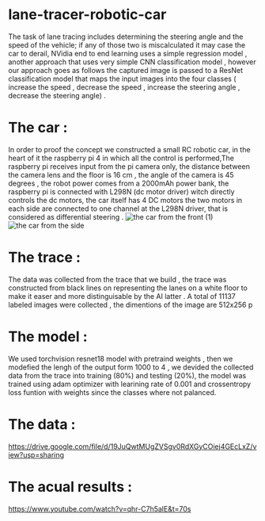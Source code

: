 # lane-tracer-robotic-car

The task of lane tracing includes determining the steering angle and the speed of the vehicle; if any of those two is miscalculated it may case the car to derail, NVidia end to end learning uses a simple regression model , another approach that uses very simple CNN classification model , however our approach goes as follows the captured image is passed to a ResNet classification model that maps the input images into the four classes ( increase the speed , decrease the speed , increase the steering angle , decrease the steering angle) .

# The car :

In order to proof the concept we constructed a small RC robotic car, in the heart of it the raspberry pi 4 in which all the control is performed,The raspberry pi receives input from the pi camera only, the distance between the camera lens and the floor is 16 cm , the angle of the camera is 45 degrees , the robot power comes from a 2000mAh power bank, the raspberry pi is connected with L298N (dc motor driver) witch directly controls the dc motors, the car itself has 4 DC motors the two motors in each side are connected to one channel at the L298N driver, that is considered as differential steering . 
![the car from the front (1)](https://github.com/user-attachments/assets/31c3104e-09cd-459c-a700-184081e3a018)
![the car from the side](https://github.com/user-attachments/assets/e7298a66-30e7-4b96-9f62-3c98b5a1744a)

# The trace :

The data was collected from the trace that we build , the trace was constructed from black lines on representing the lanes on a white floor to make it easer and more distinguisable by the AI latter .
A total of 11137 labeled images were collected , the dimentions of the image are 512x256 p

# The model :

We used torchvision resnet18 model with pretraind weights , then we modefied the lengh of the output form 1000 to 4 , we devided the collected data from the trace into training (80%) and testing (20%), the model was trained using adam optimizer with learining rate of 0.001 and crossentropy loss funtion with weights since the classes where not palanced.

# The data :
https://drive.google.com/file/d/19JuQwtMUgZVSgv0RdXGyCOiej4GEcLxZ/view?usp=sharing

# The acual results :
https://www.youtube.com/watch?v=qhr-C7h5alE&t=70s
